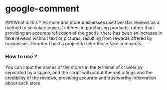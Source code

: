 # google-comment
###What is this ?
As more and more businesses use five-star reviews as a method to stimulate buyers' interest in purchasing products, rather than providing an accurate reflection of the goods, there has been an increase in fake reviews without text or pictures, resulting from rewards offered by businesses.Therefor I built a project to filter those fake comments.
### How to use ?
You can input the names of the stores in the terminal of crawler.py separated by a space, and the script will output the real ratings and the credibility of the reviews, providing accurate and trustworthy information about each store.

